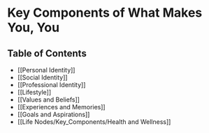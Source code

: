 # Key Components of What Makes You, You

## Table of Contents

- [[Personal Identity]]
- [[Social Identity]]
- [[Professional Identity]]
- [[Lifestyle]]
- [[Values and Beliefs]]
- [[Experiences and Memories]]
- [[Goals and Aspirations]]
- [[Life Nodes/Key_Components/Health and Wellness]]
